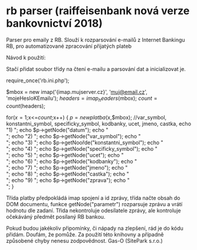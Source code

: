 # rb parser (raiffeisenbank nová verze bankovnictví 2018)

Parser pro emaily z RB. Slouží k rozparsování e-mailů z Internet Bankingu RB, pro automatizované zpracování přijatých plateb

Návod k použití:

Stačí přidat soubor třídy na čtení e-mailu a parsování dat a inicializovat je.

  require_once('rb.ini.php');
  
  $mbox = new imap('{imap.mujserver.cz}', 'muj@email.cz', 'mojeHesloKEmailu');
  $headers = imap_headers($mbox);
  $count = count($headers);
  
  for($x=1;$x<=$count;$x++) {
    $p = new platba($x,$mbox);
      //var_symbol, konstantni_symbol, specificky_symbol, kodbanky, ucet, jmeno, castka,
      echo "1) ";
      echo $p->getNode("datum");
      echo "<br>";
      echo "2) ";
      echo $p->getNode("var_symbol");
      echo "<br>";
      echo "3) ";
      echo $p->getNoořde("konstantni_symbol");
      echo "<br>";
      echo "4) ";
      echo $p->getNode("specificky_symbol");
      echo "<br>";
      echo "5) ";
      echo $p->getNode("ucet");
      echo "<br>";
      echo "6) ";
      echo $p->getNode("kodbanky");
      echo "<br>";
      echo "7) ";
      echo $p->getNode("jmeno");
      echo "<br>";
      echo "8) ";
      echo $p->getNode("castka");
      echo "<br>";
      echo "9) ";
      echo $p->getNode("zprava");
      echo "<br>"; 
  }
  
Třída platby předpokládá imap spojení a id zprávy, třída načte obsah do DOM documentu, funkce getNode("parametr") rozparsuje zprávu a vrátí hodnotu dle zadaní. Třida nekontroluje odesílatele zprávy, ale kontroluje očekáváný předmět posílaný RB bankou.

Pokud budou jakékoliv připomínky, či nápady na zlepšení, rád je do kódu přidám.
Doufám, že pomůže.
Za použití této knihovny a případně způsobené chyby nenesu zodpovědnost.
Gas-O (SitePark s.r.o.)
